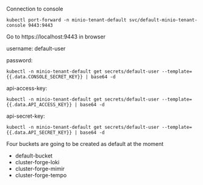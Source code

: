 Connection to console
```
kubectl port-forward -n minio-tenant-default svc/default-minio-tenant-console 9443:9443
```
Go to https://localhost:9443 in browser

username: default-user

password:
```
kubectl -n minio-tenant-default get secrets/default-user --template={{.data.CONSOLE_SECRET_KEY}} | base64 -d
```

api-access-key:
```
kubectl -n minio-tenant-default get secrets/default-user --template={{.data.API_ACCESS_KEY}} | base64 -d
```

api-secret-key:
```
kubectl -n minio-tenant-default get secrets/default-user --template={{.data.API_SECRET_KEY}} | base64 -d
```


Four buckets are going to be created as default at the moment
- default-bucket
- cluster-forge-loki
- cluster-forge-mimir
- cluster-forge-tempo
